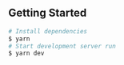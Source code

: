 ## **Getting Started**

```sh
# Install dependencies
$ yarn
# Start development server run
$ yarn dev
```
